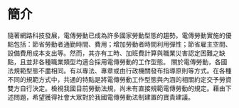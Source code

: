 # 簡介
隨著網路科技發展，電傳勞動已成為許多國家勞動型態的趨勢。電傳勞動實施的優點包括：節省勞動者通勤時間、費用；增加勞動者時間利用彈性；節省雇主空間、設備費用成本支出等。然而，其亦有工時、加班費計算與職業災害認定困難之缺點，且並非各種職業類型均適合採用電傳勞動的工作型態。
關於電傳勞動，各國法規範型態不盡相同。有以專法、專章或由行政機關發布指導原則等方式。在各種不同的規範方式中，共通的特點是將電傳勞動工作型態與內涵的相關約定交予勞資雙方自行決定。檢視我國目前勞動法規，尚未有直接規範電傳勞動的規定。藉由下述問題，希望獲得社會大眾對於我國電傳勞動法制建置的寶貴建議。


